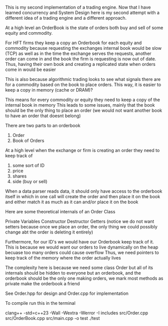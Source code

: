 This is my second implementation of a trading engine. Now that I have learned concurrency and System Design here is my second attempt with a different idea of a trading engine and a different approach. 

At a high level an OrderBook is the state of orders both buy and sell of some equity and commodity.

For HFT firms they keep a copy an Orderbook for each equity and commodity because requesting the exchanges internal book would be slow (TCP) as well 
as in the time the exchange serves the requests, another order can come in and the book the firm is requesting is now out of date. Thus, having their own book and creating a replicated state
when orders come in would be easier

This is also because algorithmic trading looks to see what signals there are for a commodity based on the book to place orders. This way, it is easier to keep a copy in memory (cache or DRAM)?


This means for every commodity or equity they need to keep a copy of the internal book in memory
This leads to some issues, mainly that the book should be the only thing to place an order (we would not want another book to have an order that doesnt belong)


There are two parts to an orderbook

1. Order
2. Book of Orders

At a high level when the exchange or firm is creating an order they need to keep track of 

1. some sort of ID
2. price 
3. shares
4. side (buy or sell)

When a data parser reads data,  it should only have access to the orderbook itself in which in one call will create the order and then place it on the book and either match it as much as it can and/or place it on the book

Here are some theoretical internals of an Order Class

Private Variables
Constructor
Destructor
Getters
(notice we do not want setters because once we place an order, the only thing we could possibly change abt the order is deleting it entirely)

Furthermore, for our ID's we would have our Orderbook keep track of it. This is because we would want our orders to live dynamically on the heap becuase too many orders could cause overflow
Thus, we need pointers to keep track of the memory where the order actually lives

The complexity here is because we need some class Order but all of its internals should be hidden to everyone but an orderbook, and the orderbook should be the only one making orders, we mark most methods as private make the orderbook a friend

See Order.hpp for design and Order.cpp for implementation










To compile run this in the terminal

clang++ -std=c++23 -Wall -Wextra -Werror -I includes src/Order.cpp src/OrderBook.cpp src/main.cpp -o test
./test
